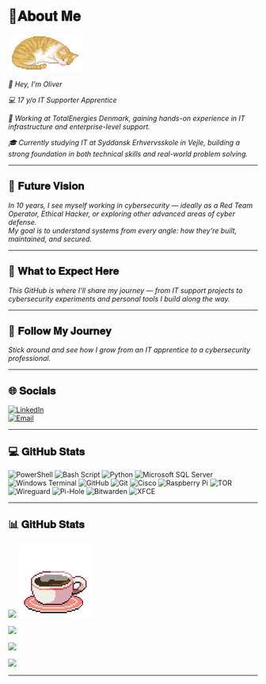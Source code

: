 # **👨𝐀𝐛𝐨𝐮𝐭 𝐌𝐞**
<img src="assets/Sleeping-cat.gif" width="150" alt="Sleeping ASCII Cat">

*👋 Hey, I’m Oliver*  

*💻 17 y/o IT Supporter Apprentice*  

*🏢 Working at TotalEnergies Denmark, gaining hands-on experience in IT infrastructure and enterprise-level support.*  

*🎓 Currently studying IT at Syddansk Erhvervsskole in Vejle, building a strong foundation in both technical skills and real-world problem solving.*

---

## **🔐 𝐅𝐮𝐭𝐮𝐫𝐞 𝐕𝐢𝐬𝐢𝐨𝐧**
*In 10 years, I see myself working in cybersecurity — ideally as a Red Team Operator, Ethical Hacker, or exploring other advanced areas of cyber defense.*  
*My goal is to understand systems from every angle: how they’re built, maintained, and secured.*

---

## **🧠 𝐖𝐡𝐚𝐭 𝐭𝐨 𝐄𝐱𝐩𝐞𝐜𝐭 𝐇𝐞𝐫𝐞**
*This GitHub is where I’ll share my journey — from IT support projects to cybersecurity experiments and personal tools I build along the way.*

---

## **🚀 𝐅𝐨𝐥𝐥𝐨𝐰 𝐌𝐲 𝐉𝐨𝐮𝐫𝐧𝐞𝐲**
*Stick around and see how I grow from an IT apprentice to a cybersecurity professional.*

---

## **🌐 𝐒𝐨𝐜𝐢𝐚𝐥𝐬**
[![LinkedIn](https://img.shields.io/badge/LinkedIn-%230077B5.svg?logo=linkedin&logoColor=white)](https://linkedin.com/in/oliver-larsen-b863b1275)  
[![Email](https://img.shields.io/badge/Email-D14836?logo=gmail&logoColor=white)](mailto:Oliveryl@outlook.dk)

---

## **💻 𝐆𝐢𝐭𝐇𝐮𝐛 𝐒𝐭𝐚𝐭𝐬**
![PowerShell](https://img.shields.io/badge/PowerShell-%235391FE.svg?style=for-the-badge&logo=powershell&logoColor=white) 
![Bash Script](https://img.shields.io/badge/bash_script-%23121011.svg?style=for-the-badge&logo=gnu-bash&logoColor=white) 
![Python](https://img.shields.io/badge/python-3670A0?style=for-the-badge&logo=python&logoColor=ffdd54) 
![Microsoft SQL Server](https://img.shields.io/badge/Microsoft%20SQL%20Server-CC2927?style=for-the-badge&logo=microsoft%20sql%20server&logoColor=white) 
![Windows Terminal](https://img.shields.io/badge/Windows%20Terminal-%234D4D4D.svg?style=for-the-badge&logo=windows-terminal&logoColor=white) 
![GitHub](https://img.shields.io/badge/github-%23121011.svg?style=for-the-badge&logo=github&logoColor=white) 
![Git](https://img.shields.io/badge/git-%23F05033.svg?style=for-the-badge&logo=git&logoColor=white) 
![Cisco](https://img.shields.io/badge/cisco-%23049fd9.svg?style=for-the-badge&logo=cisco&logoColor=black) 
![Raspberry Pi](https://img.shields.io/badge/-Raspberry_Pi-C51A4A?style=for-the-badge&logo=Raspberry-Pi) 
![TOR](https://img.shields.io/badge/tor-%237E4798.svg?style=for-the-badge&logo=tor-project&logoColor=white) 
![Wireguard](https://img.shields.io/badge/wireguard-%2388171A.svg?style=for-the-badge&logo=wireguard&logoColor=white) 
![Pi-Hole](https://img.shields.io/badge/pihole-%2396060C.svg?style=for-the-badge&logo=pi-hole&logoColor=white) 
![Bitwarden](https://img.shields.io/badge/bitwarden-%23175DDC.svg?style=for-the-badge&logo=bitwarden&logoColor=white) 
![XFCE](https://img.shields.io/badge/XFCE-%232284F2.svg?style=for-the-badge&logo=xfce&logoColor=white)

---

## **📊 𝐆𝐢𝐭𝐇𝐮𝐛 𝐒𝐭𝐚𝐭𝐬**
![](https://github-readme-stats.vercel.app/api?username=Olliyoung&theme=blueberry&hide_border=true&include_all_commits=true&count_private=true) <img src="assets/coffee.gif" width="150" alt="coffee cup">

![](https://nirzak-streak-stats.vercel.app/?user=Olliyoung&theme=blueberry&hide_border=true)

![](https://github-readme-stats.vercel.app/api/top-langs/?username=Olliyoung&theme=blueberry&hide_border=true&layout=compact)

![](https://komarev.com/ghpvc/?username=Olliyoung&color=blueviolet)

---

<!-- Proudly created with GPRM ( https://gprm.itsvg.in ) -->
